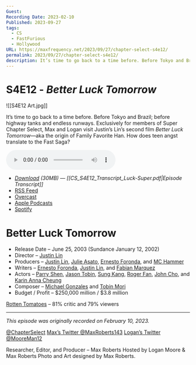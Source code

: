 ```yaml
---
Guest: 
Recording Date: 2023-02-10
Published: 2023-09-27
tags:
  - CS
  - FastFurious
  - Hollywood
URL: https://maxfrequency.net/2023/09/27/chapter-select-s4e12/
permalink: 2023/09/27/chapter-select-s4e12/
description: It’s time to go back to a time before. Before Tokyo and Brazil; before highway tanks and endless runways. Exclusively for members of Super Chapter Select, Max and Logan visit Justin’s Lin’s second film Better Luck Tomorrow—aka the origin of Family Favorite Han. How does teen angst translate to the Fast Saga?
---
```

# S4E12 - *Better Luck Tomorrow*

![[S4E12 Art.jpg]]

It’s time to go back to a time before. Before Tokyo and Brazil; before highway tanks and endless runways. Exclusively for members of Super Chapter Select, Max and Logan visit Justin’s Lin’s second film *Better Luck Tomorrow*—aka the origin of Family Favorite Han. How does teen angst translate to the Fast Saga?

<audio controls>
  <source src="https://traffic.libsyn.com/chapterselectpod/CS_S4E10_Final.mp3">
</audio>

- *[Download](https://traffic.libsyn.com/chapterselectpod/CS_S4E12_Final.mp3) (30MB)  — [[CS_S4E12_Transcript_Luck-Super.pdf|Episode Transcript]]*
- [RSS Feed](https://chapterselectpod.libsyn.com/rss)
- [Overcast](https://overcast.fm/itunes1568777352/chapter-select)
- [Apple Podcasts](https://podcasts.apple.com/us/podcast/chapter-select/id1568777352)
- [Spotify](https://open.spotify.com/show/4f1TLZXbwtSX7uHROe9KlS)

# Better Luck Tomorrow

- Release Date – June 25, 2003 (Sundance January 12, 2002)
- Director – [Justin Lin](https://en.wikipedia.org/wiki/Justin_Lin)
- Producers – [Justin Lin](https://en.wikipedia.org/wiki/Justin_Lin), [Julie Asato](https://www.imdb.com/name/nm0038397/), [Ernesto Foronda](https://www.imdb.com/name/nm0286557/), and [MC Hammer](https://en.wikipedia.org/wiki/MC_Hammer)
- Writers – [Ernesto Foronda](https://www.imdb.com/name/nm0286557/), [Justin Lin](https://en.wikipedia.org/wiki/Justin_Lin), and [Fabian Marquez](https://www.imdb.com/name/nm0549850/)
- Actors – [Parry Shen](https://en.wikipedia.org/wiki/Parry_Shen), [Jason Tobin](https://en.wikipedia.org/wiki/Jason_Tobin), [Sung Kang](https://en.wikipedia.org/wiki/Sung_Kang), [Roger Fan](https://en.wikipedia.org/wiki/Roger_Fan), [John Cho](https://en.wikipedia.org/wiki/John_Cho), and [Karin Anna Cheung](https://en.wikipedia.org/wiki/Karin_Anna_Cheung)
- Composer – [Michael Gonzales](https://www.imdb.com/name/nm0327545/) and [Tobin Mori](https://www.imdb.com/name/nm0605309/)
- Budget / Profit – $250,000 million / $3.8 million

[Rotten Tomatoes](https://www.rottentomatoes.com/m/better_luck_tomorrow) – 81% critic and 79% viewers

---
*This episode was originally recorded on February 10, 2023.*

[@ChapterSelect](https://www.twitter.com/chapterselect)
[Max’s Twitter @MaxRoberts143](https://www.twitter.com/maxroberts143)
[Logan’s Twitter @MooreMan12](https://www.twitter.com/mooreman12)

Researcher, Editor, and Producer – Max Roberts
Hosted by Logan Moore & Max Roberts
Photo and Art designed by Max Roberts.
